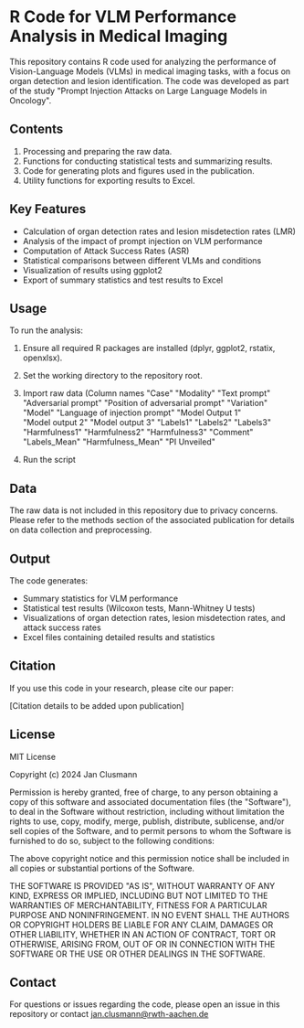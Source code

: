 # R Code for VLM Performance Analysis in Medical Imaging

This repository contains R code used for analyzing the performance of Vision-Language Models (VLMs) in medical imaging tasks, with a focus on organ detection and lesion identification. The code was developed as part of the study "Prompt Injection Attacks on Large Language Models in Oncology".

## Contents

1. Processing and preparing the raw data.
2. Functions for conducting statistical tests and summarizing results.
3. Code for generating plots and figures used in the publication.
4. Utility functions for exporting results to Excel.

## Key Features

- Calculation of organ detection rates and lesion misdetection rates (LMR)
- Analysis of the impact of prompt injection on VLM performance
- Computation of Attack Success Rates (ASR)
- Statistical comparisons between different VLMs and conditions
- Visualization of results using ggplot2
- Export of summary statistics and test results to Excel

## Usage

To run the analysis:

1. Ensure all required R packages are installed (dplyr, ggplot2, rstatix, openxlsx).
2. Set the working directory to the repository root.
3. Import raw data (Column names "Case"                           "Modality"                       "Text prompt"                    "Adversarial prompt"             "Position of adversarial prompt" "Variation"                      "Model"                          "Language of injection prompt"   "Model Output 1"                
 "Model output 2"                 "Model output 3"                 "Labels1"                        "Labels2"                        "Labels3"                        "Harmfulness1"                   "Harmfulness2"                   "Harmfulness3"                   "Comment"                       
"Labels_Mean"                    "Harmfulness_Mean"               "PI Unveiled"

4. Run the script

## Data

The raw data is not included in this repository due to privacy concerns. Please refer to the methods section of the associated publication for details on data collection and preprocessing.

## Output

The code generates:
- Summary statistics for VLM performance
- Statistical test results (Wilcoxon tests, Mann-Whitney U tests)
- Visualizations of organ detection rates, lesion misdetection rates, and attack success rates
- Excel files containing detailed results and statistics

## Citation

If you use this code in your research, please cite our paper:

[Citation details to be added upon publication]

## License

MIT License

Copyright (c) 2024 Jan Clusmann

Permission is hereby granted, free of charge, to any person obtaining a copy
of this software and associated documentation files (the "Software"), to deal
in the Software without restriction, including without limitation the rights
to use, copy, modify, merge, publish, distribute, sublicense, and/or sell
copies of the Software, and to permit persons to whom the Software is
furnished to do so, subject to the following conditions:

The above copyright notice and this permission notice shall be included in all
copies or substantial portions of the Software.

THE SOFTWARE IS PROVIDED "AS IS", WITHOUT WARRANTY OF ANY KIND, EXPRESS OR
IMPLIED, INCLUDING BUT NOT LIMITED TO THE WARRANTIES OF MERCHANTABILITY,
FITNESS FOR A PARTICULAR PURPOSE AND NONINFRINGEMENT. IN NO EVENT SHALL THE
AUTHORS OR COPYRIGHT HOLDERS BE LIABLE FOR ANY CLAIM, DAMAGES OR OTHER
LIABILITY, WHETHER IN AN ACTION OF CONTRACT, TORT OR OTHERWISE, ARISING FROM,
OUT OF OR IN CONNECTION WITH THE SOFTWARE OR THE USE OR OTHER DEALINGS IN THE
SOFTWARE.

## Contact

For questions or issues regarding the code, please open an issue in this repository or contact jan.clusmann@rwth-aachen.de

